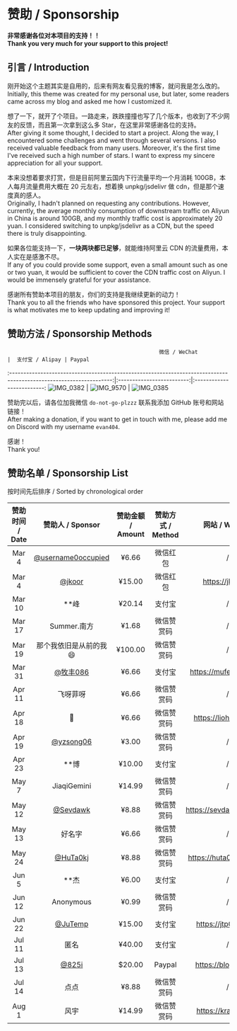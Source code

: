 # 赞助 / Sponsorship

**非常感谢各位对本项目的支持！！**  
**Thank you very much for your support to this project!**

## 引言 / Introduction

刚开始这个主题其实是自用的，后来有网友看见我的博客，就问我是怎么改的。  
Initially, this theme was created for my personal use, but later, some readers came across my blog and asked me how I
customized it.

想了一下，就开了个项目。一路走来，跌跌撞撞也写了几个版本，也收到了不少网友的反馈，而且第一次拿到这么多
Star，在这里非常感谢各位的支持。  
After giving it some thought, I decided to start a project. Along the way, I encountered some challenges and went
through several versions. I also received valuable feedback from many users. Moreover, it's the first time I've received
such a high number of stars. I want to express my sincere appreciation for all your support.

本来没想着要求打赏，但是目前阿里云国内下行流量平均一个月消耗 100GB，本人每月流量费用大概在 20 元左右，想着换 unpkg/jsdelivr
做 cdn，但是那个速度真的感人。  
Originally, I hadn't planned on requesting any contributions. However, currently, the average monthly consumption of
downstream traffic on Aliyun in China is around 100GB, and my monthly traffic cost is approximately 20 yuan. I
considered switching to unpkg/jsdelivr as a CDN, but the speed there is truly disappointing.

如果各位能支持一下，**一块两块都已足够**，就能维持阿里云 CDN 的流量费用，本人实在是感激不尽。  
If any of you could provide some support, even a small amount such as one or two yuan, it would be sufficient to cover
the CDN traffic cost on Aliyun. I would be immensely grateful for your assistance.

感谢所有赞助本项目的朋友，你们的支持是我继续更新的动力！  
Thank you to all the friends who have sponsored this project. Your support is what motivates me to keep updating and
improving it!

## 赞助方法 / Sponsorship Methods

                                                    微信 / WeChat                                                     |  支付宝 / Alipay | Paypal 

:------------------------------------------------------------------------------------------------------------------:|:-------------------------:|:-------------------------:
![IMG_0382](https://user-images.githubusercontent.com/68590232/223455834-d2e5ab6e-9d75-4bbf-adfb-2c519d6b4582.JPG) | ![IMG_9570](https://user-images.githubusercontent.com/68590232/223463950-f7276ef8-0198-4070-8541-697ec25e5b9a.png) | ![IMG_0385](https://user-images.githubusercontent.com/68590232/223459896-593e105e-89f3-4631-8cab-cb7798a53bf1.jpg)

赞助完以后，请各位加我微信 `do-not-go-plzzz` 联系我添加 GitHub 账号和网站链接！  
After making a donation, if you want to get in touch with me, please add me on Discord with my username `evan404`.

感谢！  
Thank you!

## 赞助名单 / Sponsorship List

按时间先后排序 / Sorted by chronological order

| 赞助时间 / Date |                       赞助人 / Sponsor                        | 赞助金额 / Amount | 赞助方式 / Method |       网站 / Website        |
|:-----------:|:----------------------------------------------------------:|:-------------:|:-------------:|:-------------------------:|
|    Mar 4    | [@username0occupied](https://github.com/username0occupied) |     ¥6.66     |     微信红包      |             /             |
|    Mar 4    |             [@jkoor](https://github.com/jkoor)             |    ¥15.00     |     微信红包      |     https://jkor.site     |
|   Mar 10    |                            **峰                             |    ¥20.14     |      支付宝      |             /             |
|   Mar 17    |                         Summer.南方                          |     ¥1.68     |     微信赞赏码     |             /             |
|   Mar 19    |                        那个我依旧是从前的我😄                        |    ¥100.00    |     微信赞赏码     |             /             |
|   Mar 31    |           [@牧丰086](https://github.com/mufeng086)           |     ¥6.66     |      支付宝      |   https://mufeng086.top   |
|   Apr 11    |                            飞呀菲呀                            |     ¥6.66     |     微信赞赏码     |             /             |
|   Apr 18    |                             👺                             |     ¥6.66     |     微信赞赏码     |  https://liohi.github.io  |
|   Apr 19    |          [@yzsong06](https://github.com/yzsong06)          |     ¥3.00     |     微信赞赏码     |             /             |
|   Apr 23    |                            **博                             |    ¥10.00     |      支付宝      |             /             |
|    May 7    |                        JiaqiGemini                         |    ¥14.99     |     微信赞赏码     |             /             |
|   May 12    |           [@Sevdawk](https://github.com/Sevdawk)           |     ¥8.88     |     微信赞赏码     | https://sevdawk.github.io |
|   May 13    |                            好名字                             |     ¥6.66     |     微信赞赏码     |             /             |
|   May 24    |           [@HuTa0kj](https://github.com/HuTa0kj)           |     ¥8.88     |     微信赞赏码     | https://huta0kj.github.io |
|    Jun 5    |                            **杰                             |     ¥6.00     |      支付宝      |             /             |
|   Jun 12    |                         Anonymous                          |     ¥0.99     |     微信赞赏码     |             /             |
|   Jun 22    |            [@JuTemp](https://github.com/JuTemp)            |    ¥15.00     |      支付宝      |    https://jtp0415.top    |
|   Jul 11    |                             匿名                             |    ¥40.00     |      支付宝      |             /             |
|   Jul 13    |              [@825i](https://github.com/825i)              |    $20.00     |    Paypal     |   https://blog.xtu.icu/   |
|   Jul 14    |                             点点                             |     ¥8.88     |     微信赞赏码     |             /             |
|    Aug 1    |                             风宇                             |    ¥14.99     |     微信赞赏码     |    https://krazyu.com     |



